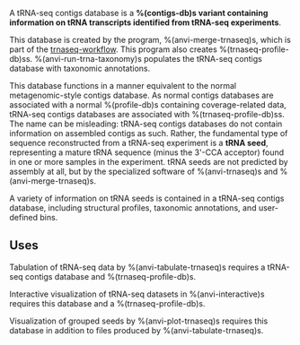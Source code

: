 A tRNA-seq contigs database is a **%(contigs-db)s variant containing information on tRNA transcripts identified from tRNA-seq experiments**.

This database is created by the program, %(anvi-merge-trnaseq)s, which is part of the [trnaseq-workflow](../../workflows/trnaseq/). This program also creates %(trnaseq-profile-db)ss. %(anvi-run-trna-taxonomy)s populates the tRNA-seq contigs database with taxonomic annotations.

This database functions in a manner equivalent to the normal metagenomic-style contigs database. As normal contigs databases are associated with a normal %(profile-db)s containing coverage-related data, tRNA-seq contigs databases are associated with %(trnaseq-profile-db)ss. The name can be misleading: tRNA-seq contigs databases do not contain information on assembled contigs as such. Rather, the fundamental type of sequence reconstructed from a tRNA-seq experiment is a **tRNA seed**, representing a mature tRNA sequence (minus the 3'-CCA acceptor) found in one or more samples in the experiment. tRNA seeds are not predicted by assembly at all, but by the specialized software of %(anvi-trnaseq)s and %(anvi-merge-trnaseq)s.

A variety of information on tRNA seeds is contained in a tRNA-seq contigs database, including structural profiles, taxonomic annotations, and user-defined bins.

## Uses

Tabulation of tRNA-seq data by %(anvi-tabulate-trnaseq)s requires a tRNA-seq contigs database and %(trnaseq-profile-db)s.

Interactive visualization of tRNA-seq datasets in %(anvi-interactive)s requires this database and a %(trnaseq-profile-db)s.

Visualization of grouped seeds by %(anvi-plot-trnaseq)s requires this database in addition to files produced by %(anvi-tabulate-trnaseq)s.

